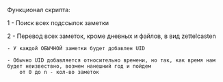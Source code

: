 Функционал скрипта:

1 - Поиск всех подссылок заметки

2 - Перевод всех заметок, кроме дневных и файлов, в вид zettelcasten

    - У каждой ОБЫЧНОЙ заметки будет добавлен UID

    - Обычно UID добавляется относительно времени, но так, как время нам будет неизвествно, возмем нанешний год и пойдем
        от 0 до n - кол-во заметок